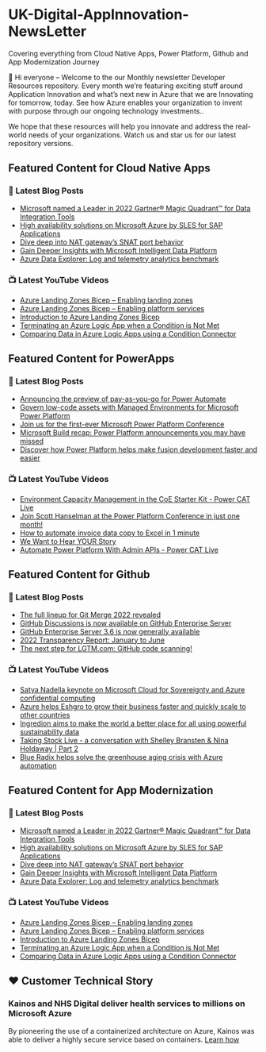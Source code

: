 # UK-Digital-AppInnovation-NewsLetter

Covering everything from Cloud Native Apps, Power Platform, Github and App Modernization Journey

👋 Hi everyone – Welcome to the our Monthly newsletter Developer Resources repository. Every month we’re featuring exciting stuff around Application Innovation and what’s next new in Azure that we are Innovating for tomorrow, today. See how Azure enables your organization to invent with purpose through our ongoing technology investments..


We hope that these resources will help you innovate and address the real-world needs of your organizations. Watch us and star us for our latest repository versions.

## Featured Content for Cloud Native Apps


### 📝 Latest Blog Posts

    
<!-- BLOGCNA:START -->
- [Microsoft named a Leader in 2022 Gartner® Magic Quadrant™ for Data Integration Tools](https://azure.microsoft.com/blog/microsoft-named-a-leader-in-2022-gartner-magic-quadrant-for-data-integration-tools/)
- [High availability solutions on Microsoft Azure by SLES for SAP Applications](https://azure.microsoft.com/blog/high-availability-solutions-on-microsoft-azure-by-sles-for-sap-applications/)
- [Dive deep into NAT gateway’s SNAT port behavior](https://azure.microsoft.com/blog/dive-deep-into-nat-gateway-s-snat-port-behavior/)
- [Gain Deeper Insights with Microsoft Intelligent Data Platform](https://azure.microsoft.com/blog/gain-deeper-insights-with-microsoft-intelligent-data-platform/)
- [Azure Data Explorer: Log and telemetry analytics benchmark](https://azure.microsoft.com/blog/azure-data-explorer-log-and-telemetry-analytics-benchmark/)
<!-- BLOGCNA:END -->

### 📺 Latest YouTube Videos

 
<!-- YOUTUBECNA:START -->
- [Azure Landing Zones Bicep – Enabling landing zones](https://www.youtube.com/watch?v=cZ7IN3zGbyM)
- [Azure Landing Zones Bicep – Enabling platform services](https://www.youtube.com/watch?v=FNT0ZtUxYKQ)
- [Introduction to Azure Landing Zones Bicep](https://www.youtube.com/watch?v=-pZNrH1GOxs)
- [Terminating an Azure Logic App when a Condition is Not Met](https://www.youtube.com/watch?v=iPN5wmEeots)
- [Comparing Data in Azure Logic Apps using a Condition Connector](https://www.youtube.com/watch?v=aki5Do_-mY8)
<!-- YOUTUBECNA:END -->

##  Featured Content for PowerApps
### 📝 Latest Blog Posts
<!-- BLOGPOWER:START -->
- [Announcing the preview of pay-as-you-go for Power Automate](https://cloudblogs.microsoft.com/powerplatform/2022/07/21/announcing-the-preview-of-pay-as-you-go-for-power-automate/)
- [Govern low-code assets with Managed Environments for Microsoft Power Platform](https://cloudblogs.microsoft.com/powerplatform/2022/07/12/govern-low-code-assets-with-managed-environments-for-microsoft-power-platform/)
- [Join us for the first-ever Microsoft Power Platform Conference](https://cloudblogs.microsoft.com/powerplatform/2022/07/12/join-us-for-the-first-ever-microsoft-power-platform-conference/)
- [Microsoft Build recap: Power Platform announcements you may have missed](https://cloudblogs.microsoft.com/powerplatform/2022/05/31/microsoft-build-recap-power-platform-announcements-you-may-have-missed/)
- [Discover how Power Platform helps make fusion development faster and easier](https://cloudblogs.microsoft.com/powerplatform/2022/05/25/discover-how-power-platform-helps-make-fusion-development-faster-and-easier/)
<!-- BLOGPOWER:END -->
 ### 📺 Latest YouTube Videos
    
<!-- YOUTUBEPOWER:START -->
- [Environment Capacity Management in the CoE Starter Kit - Power CAT Live](https://www.youtube.com/watch?v=urHYfMnWFM8)
- [Join Scott Hanselman at the Power Platform Conference in just one month!](https://www.youtube.com/watch?v=YecdjPXBV9c)
- [How to automate invoice data copy to Excel in 1 minute](https://www.youtube.com/watch?v=PD2eKTzkZ70)
- [We Want to Hear YOUR Story](https://www.youtube.com/watch?v=bV7M1FiGlPM)
- [Automate Power Platform With Admin APIs - Power CAT Live](https://www.youtube.com/watch?v=TwEd5r7TJJs)
<!-- YOUTUBEPOWER:END -->

##  Featured Content for Github
### 📝 Latest Blog Posts
<!-- BLOGGITHUB:START -->
- [The full lineup for Git Merge 2022 revealed](https://github.blog/2022-08-23-the-full-lineup-for-git-merge-2022-revealed/)
- [GitHub Discussions is now available on GitHub Enterprise Server](https://github.blog/2022-08-17-github-discussions-is-now-available-on-github-enterprise-server/)
- [GitHub Enterprise Server 3.6 is now generally available](https://github.blog/2022-08-17-github-enterprise-server-3-6-is-now-generally-available/)
- [2022 Transparency Report: January to June](https://github.blog/2022-08-16-2022-transparency-report-january-to-june/)
- [The next step for LGTM.com: GitHub code scanning!](https://github.blog/2022-08-15-the-next-step-for-lgtm-com-github-code-scanning/)
<!-- BLOGGITHUB:END -->
### 📺 Latest YouTube Videos
<!-- YOUTUBEGITHUB:START -->
- [Satya Nadella keynote on Microsoft Cloud for Sovereignty and Azure confidential computing](https://www.youtube.com/watch?v=L35eKUN4ZZ8)
- [Azure helps Eshgro to grow their business faster and quickly scale to other countries](https://www.youtube.com/watch?v=z59bPOjthHU)
- [Ingredion aims to make the world a better place for all using powerful sustainability data](https://www.youtube.com/watch?v=II1lM5fmV-o)
- [Taking Stock Live - a conversation with Shelley Bransten &amp; Nina Holdaway | Part 2](https://www.youtube.com/watch?v=3aRvzn4ChlE)
- [Blue Radix helps solve the greenhouse aging crisis with Azure automation](https://www.youtube.com/watch?v=RbmGSPMHY_s)
<!-- YOUTUBEGITHUB:END -->
##  Featured Content for App Modernization
### 📝 Latest Blog Posts
<!-- BLOGAPPMOD:START -->
- [Microsoft named a Leader in 2022 Gartner® Magic Quadrant™ for Data Integration Tools](https://azure.microsoft.com/blog/microsoft-named-a-leader-in-2022-gartner-magic-quadrant-for-data-integration-tools/)
- [High availability solutions on Microsoft Azure by SLES for SAP Applications](https://azure.microsoft.com/blog/high-availability-solutions-on-microsoft-azure-by-sles-for-sap-applications/)
- [Dive deep into NAT gateway’s SNAT port behavior](https://azure.microsoft.com/blog/dive-deep-into-nat-gateway-s-snat-port-behavior/)
- [Gain Deeper Insights with Microsoft Intelligent Data Platform](https://azure.microsoft.com/blog/gain-deeper-insights-with-microsoft-intelligent-data-platform/)
- [Azure Data Explorer: Log and telemetry analytics benchmark](https://azure.microsoft.com/blog/azure-data-explorer-log-and-telemetry-analytics-benchmark/)
<!-- BLOGAPPMOD:END -->
### 📺 Latest YouTube Videos
<!-- YOUTUBEAPPMOD:START -->
- [Azure Landing Zones Bicep – Enabling landing zones](https://www.youtube.com/watch?v=cZ7IN3zGbyM)
- [Azure Landing Zones Bicep – Enabling platform services](https://www.youtube.com/watch?v=FNT0ZtUxYKQ)
- [Introduction to Azure Landing Zones Bicep](https://www.youtube.com/watch?v=-pZNrH1GOxs)
- [Terminating an Azure Logic App when a Condition is Not Met](https://www.youtube.com/watch?v=iPN5wmEeots)
- [Comparing Data in Azure Logic Apps using a Condition Connector](https://www.youtube.com/watch?v=aki5Do_-mY8)
<!-- YOUTUBEAPPMOD:END -->


## ♥️ Customer Technical Story 

### Kainos and NHS Digital deliver health services to millions on Microsoft Azure

By pioneering the use of a containerized architecture on Azure, Kainos was able to deliver a highly secure service based on containers. [Learn how](https://customers.microsoft.com/en-us/story/1368348549535774520-kainos-and-nhs-digital-deliver-health-services-to-millions-on-microsoft-azure)

